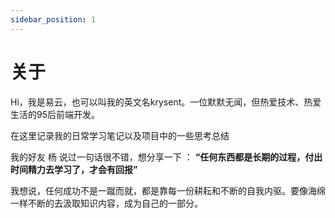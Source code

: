 ```yaml
---
sidebar_position: 1
---
```


# 关于

Hi，我是易云，也可以叫我的英文名krysent。一位默默无闻，但热爱技术、热爱生活的95后前端开发。

在这里记录我的日常学习笔记以及项目中的一些思考总结

我的好友 杨 说过一句话很不错，想分享一下 ： **“任何东西都是长期的过程，付出时间精力去学习了，才会有回报”** 

我想说，任何成功不是一蹴而就，都是靠每一份耕耘和不断的自我内驱。要像海绵一样不断的去汲取知识内容，成为自己的一部分。
